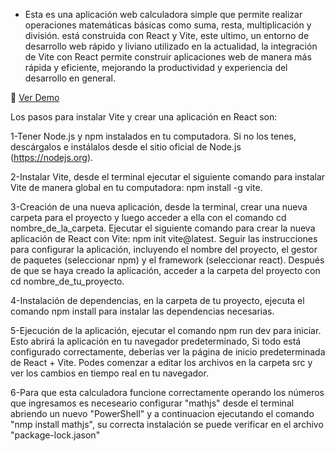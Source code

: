 - Esta es una aplicación web calculadora simple que permite realizar operaciones matemáticas básicas como suma, resta, multiplicación y división. está construida con React y Vite, este ultimo, un entorno de desarrollo web rápido y liviano utilizado en la actualidad, la integración de Vite con React permite construir aplicaciones web de manera más rápida y eficiente, mejorando la productividad y experiencia del desarrollo en general.

🔗 <a href="https://marceloadan73.github.io/Calculadora-React-Vite/">Ver Demo</a>

Los pasos para instalar Vite y crear una aplicación en React son:

1-Tener Node.js y npm instalados en tu computadora. Si no los tenes, descárgalos e instálalos desde el sitio oficial de Node.js (https://nodejs.org).

2-Instalar Vite, desde el terminal ejecutar el siguiente comando para instalar Vite de manera global en tu computadora: npm install -g vite.

3-Creación de una nueva aplicación, desde la terminal, crear una nueva carpeta para el proyecto y luego acceder a ella con el comando cd nombre_de_la_carpeta. Ejecutar el siguiente comando para crear la nueva aplicación de React con Vite: npm init vite@latest. Seguir las instrucciones para configurar la aplicación, incluyendo el nombre del proyecto, el gestor de paquetes (seleccionar npm) y el framework (seleccionar react). Después de que se haya creado la aplicación, acceder a la carpeta del proyecto con cd nombre_de_tu_proyecto.

4-Instalación de dependencias, en la carpeta de tu proyecto, ejecuta el comando npm install para instalar las dependencias necesarias.

5-Ejecución de la aplicación, ejecutar el comando npm run dev para iniciar. Esto abrirá la aplicación en tu navegador predeterminado, Si todo está configurado correctamente, deberías ver la página de inicio predeterminada de React + Vite. Podes comenzar a editar los archivos en la carpeta src y ver los cambios en tiempo real en tu navegador.

6-Para que esta calculadora funcione correctamente operando los números que ingresamos es neceseario configurar "mathjs" desde el terminal abriendo un nuevo "PowerShell" y a continuacion ejecutando el comando "nmp install mathjs", su correcta instalación se puede verificar en el archivo "package-lock.jason"
